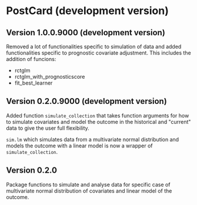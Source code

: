 # PostCard (development version)

## Version 1.0.0.9000 (development version)

Removed a lot of functionalities specific to simulation of data and added functionalities specific to prognostic covariate adjustment. This includes the addition of funcions:
- rctglm
- rctglm_with_prognosticscore
- fit_best_learner

## Version 0.2.0.9000 (development version)

Added function `simulate_collection` that takes function arguments for how to simulate covariates and model the outcome in the historical and "current" data to give the user full flexibility.

`sim.lm` which simulates data from a multivariate normal distribution and models the outcome with a linear model is now a wrapper of `simulate_collection`.

## Version 0.2.0

Package functions to simulate and analyse data for specific case of multivariate normal distribution of covariates and linear model of the outcome.
